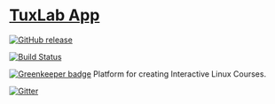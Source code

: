 # [TuxLab App](http://tuxlab.org)

[![GitHub release](https://img.shields.io/github/release/learnlinux/tuxlab-app.svg)](https://github.com/learnlinux/tuxlab-app/releases)

[![Build Status](https://travis-ci.org/learnlinux/tuxlab-app.svg?branch=beta)](https://travis-ci.org/learnlinux/tuxlab-app)

[![Greenkeeper badge](https://badges.greenkeeper.io/learnlinux/tuxlab-app.svg)](https://greenkeeper.io/)
Platform for creating Interactive Linux Courses.

[![Gitter](https://img.shields.io/gitter/room/learnlinux/Lobby.svg)](https://gitter.im/learnlinux/Lobby)
